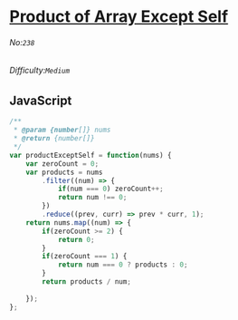 # [Product of Array Except Self](https://leetcode.com/problems/product-of-array-except-self/)
###### No:`238`
###### Difficulty:`Medium`
## JavaScript

```javascript
/**
 * @param {number[]} nums
 * @return {number[]}
 */
var productExceptSelf = function(nums) {
    var zeroCount = 0;
    var products = nums
        .filter((num) => {
            if(num === 0) zeroCount++;
            return num !== 0;
        })
        .reduce((prev, curr) => prev * curr, 1);
    return nums.map((num) => {
        if(zeroCount >= 2) {
            return 0;
        }
        if(zeroCount === 1) {
            return num === 0 ? products : 0;
        }
        return products / num;
        
    });
};
```
